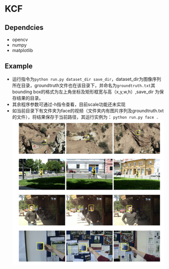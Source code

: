 # KCF

## Dependcies
- opencv
- numpy 
- matplotlib

## Example
- 运行指令为`python run.py dataset_dir save_dir`，dataset_dir为图像序列所在目录，groundtruth文件也在该目录下，并命名为`groundtruth.txt`其bounding box的格式为左上角坐标及矩形框宽与高（x,y,w,h）,save_dir 为保存结果的目录。
- 其余程序参数可通过-h指令查看，目前scale功能还未实现
- 如当前目录下有文件夹为face的视频（文件夹内有图片序列及groundtruth.txt的文件），将结果保存于当前路径，其运行实例为： `python run.py face . `
![example|400*0|center](example.png "tracker result")
